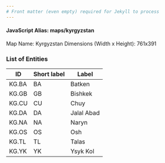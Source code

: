 ```yaml
---
# Front matter (even empty) required for Jekyll to process
---
```


#### JavaScript Alias: maps/kyrgyzstan

Map Name: Kyrgyzstan
Dimensions (Width x Height): 761x391





### List of Entities

ID | Short label | Label
---|---|---|
KG.BA|BA|Batken
KG.GB|GB|Bishkek
KG.CU|CU|Chuy
KG.DA|DA|Jalal Abad
KG.NA|NA|Naryn
KG.OS|OS|Osh
KG.TL|TL|Talas
KG.YK|YK|Ysyk Kol

